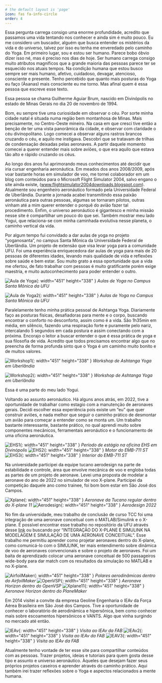 ```yaml
---
# the default layout is 'page'
icon: fas fa-info-circle
order: 4
---
```


Essa pergunta carrega consigo uma enorme profundidade, acredito que passamos uma vida tentando nos conhecer e ainda sim é muito pouco. Eu me considero um buscador, alguém que busca entender os mistérios da vida e do universo, talvez por isso eu tenha me enveredado pelo caminho do Yoga. Em primeiro lugar, sou e estou ser humano. Parece bobo óbvio dizer isso né, mas é preciso nos dias de hoje. Ser humano carrega consigo muito atributos magníficos que a grande maioria das pessoas parece ter se esquecido nos atuais tempos. Na condição humana que estou busco sempre ser mais humano, afetivo, cuidadoso, devagar, atencioso, consciente e presente. Tenho percebido que quanto mais posturas do Yoga eu faço (Àsanas) mais consciente eu me torno. Mas afinal quem é essa pessoa que escreve esse texto.

Essa pessoa se chama Guilherme Aguiar Brum, nascido em Divinópolis no estado de Minas Gerais no dia 20 de novembro de 1994.

Bom, eu sempre tive uma curiosidade em observar o céu. Por sorte minha cidade natal é situada numa região bem montanhosa de Minas. Mais precisamente, no Centro-Oeste mineiro. Na casa em que cresci tive então a benção de ter uma vista panorâmica da cidade, e observar com claridade o céu divinopolitano. Logo comecei a observar alguns rastros brancos cruzando o céu, e aquilo me instigava. Descobri que se tratavam de trilhas de condensação deixadas pelas aeronaves. A partir daquele momento comecei a querer entender mais sobre aviões, o que era aquilo que estava tão alto e rápido cruzando os céus.

Ao longo dos anos fui aprimorando meus conhecimentos até decidir que iria cursar engenharia aeronáutica. Em meados dos anos 2008/2009, após voar bastante horas em simulador de voo, me tornei colaborador em um blog com conteúdos para o Microsoft Flight Simulator 2004, salvo engano o site ainda existe, (www.flightsimulator2004downloads.blogspot.com). Atualmente sou engenheiro aeronáutico formado pela Universidade Federal de Uberlândia. Durante a jornada acabei transmitindo essa paixão aeronáutica para outras pessoas, algumas se tornaram pilotos, outras vinham até a mim querer entender o porquê do avião fazer tal procedimento. Enfim, o universo aeronáutico é gigantesco e minha missão nesse site é compartilhar um pouco do que sei. Também mostrar meu lado Yogui, que relaciona-se com minha caminhada evolutiva nesse planeta, o caminho vertical da vida.

Por algum tempo fui convidado a dar aulas de yoga no projeto “yoganosanta”, no campus Santa Mônica da Universidade Federal de Uberlândia. Um projeto de extensão que visa levar yoga para a comunidade UFU. Foi uma experiência enriquecedora dar aulas de yoga para mais de 20 pessoas de diferentes idades, levando mais qualidade de vida e reflexões sobre saúde e bem estar. Sou muito grato a essa oportunidade que a vida me ofertou, de fato trabalhar com pessoas é muito gratificante porém exige maestria, e muito autoconhecimento para poder entender o outro.

![Aula de Yoga](assets/img/eu1.jpg){: width="451" height="338" }
_Aulas de Yoga no Campus Santa Mônica da UFU_

![Aula de Yoga2](assets/img/eu2.jpg){: width="451" height="338" }
_Aulas de Yoga no Campus Santa Mônica da UFU_

Paralelamente tenho minha prática pessoal de Ashtanga Yoga. Diariamente faço as posturas físicas, desafiadoras para mente e o corpo, buscando encontrar o conforto no desconforto, assim como é a vida. São 1h35min em média, em silêncio, fazendo uma respiração forte e puramente pelo nariz, intercalando 5 segundos em cada postura e assim conectando com a próxima. Encorajo o leitor a buscar entender o que é essa prática de yoga e sua filosofia de vida. Acredito que todos precisamos encontrar algo que no preencha de forma profunda sinto que o Yoga é um caminho muito bonito e de muitos valores.

![Workshop1](assets/img/eu3.jpg){: width="451" height="338" }
_Workshop de Ashtanga Yoga em Uberlândia_

![Workshop2](assets/img/img/eu4.jpeg){: width="451" height="338" }
_Workshop de Ashtanga Yoga em Uberlândia_

Essa é uma parte do meu lado Yogui.

Voltando ao assunto aeronáutico. Há alguns anos atrás, em 2022, tive a oportunidade de trabalhar como estagio com a manutenção de aeronaves gerais. Decidi escolher essa experiência pois existe um “eu” que quer construir aviões, e nada melhor que seguir o caminho prático de desmontar um avião para começar a entender como se monta um. Um trabalho bastante interessante, bastante prático, no qual aprendi muito sobre componentes mecânicos, ferramentais aeronáutico e o funcionamento de uma oficina aeronáutica.

![EHS1](assets/img/eu5.jpg){: width="451" height="338" }
_Período de estágio na oficina EHS em Divinópolis_
![EHS2](assets/img/eu6.jpg){: width="451" height="338" }
_Motor do EMB-711 ST_
![EHS3](assets/img/eu7.jpg){: width="451" height="338" }
_Interior do EMB-711 ST_

Na universidade participei da equipe tucano aerodesign na parte de estabilidade e controle, área que envolve mecânica de voo e engloba todas as partes de um projeto de aeronave. Levei uma proposta de modelar a aeronave do ano de 2022 no simulador de voo X-plane. Participei da competição daquele ano como trainee, foi bom bom estar em São José dos Campos.

![Xplane](assets/img/eu8.jpg){: width="451" height="338" }
_Aeronave da Tucano regular dentro do X-plane 11_
![Aerodesign](assets/img/eu9.jpg){: width="451" height="338" }
_Aerodesign 2022_

No fim da universidade, meu trabalho de conclusão de curso TCC foi uma integração de uma aeronave conceitual com o MATLAB/Simulink e o X-plane. É possível encontrar esse trabalho no repositório da UFU através desse [link](https://repositorio.ufu.br/bitstream/123456789/46739/1/Integra%c3%a7%c3%a3oXplaneSimulink.pdf) ou buscando por “INTEGRAÇÃO DO X-PLANE E SIMULINK NA MODELAGEM E SIMULAÇÃO DE UMA AERONAVE CONCEITUAL”. Esse trabalho me permitiu aprender como projetar aeronaves dentro do X-plane, como comunicá-lo com o SIMULINK, ter mais entendimento sobre dinâmica de voo de aeronaves convencionais e sobre o projeto de aeronaves. Foi um baita de aprendizado colocar uma aeronave conceitual de 500 passageiros wide-body para dar match com os resultados da simulação no MATLAB e no X-plane.

![AirfoilMaker](assets/img/eu10.jpg){: width="451" height="338" }
_Polares aerodinâmicas dentro do AirfoilMaker_
![OpenVSP](assets/img/img/eu11.jpg){: width="451" height="338" }
_Aeronave Horizon dentro do OpenVSP_
![Xplane11](assets/img/img/eu12.jpg){: width="451" height="338" }
_Aeronave Horizon dentro do PlaneMaker_

Em 2014 visitei a convite da empresa Geoline Engenharia o IEAv da Força Aérea Brasileira em São José dos Campos. Tive a oportunidade de conhecer o laboratório de aerodinâmica e hipersônica, bem como conhecer mais sobre escoamentos hipersônicos e VANTS. Algo que vinha surgindo no mercado até então.

![IEAv](assets/img/eu13.jpg){: width="451" height="338" }
_Visita ao IEAv da FAB_
![IEAv2](assets/img/eu14.jpg){: width="451" height="338" }
_Visita ao IEAv da FAB_
![IEAV3](assets/img/eu15.jpg){: width="451" height="338" }
_Visita ao IEAv da FAB_

Atualmente tenho vontade de ter esse site para compartilhar conteúdos com as pessoas. Trazer projetos, ideias e tutoriais para quem gosta desse tipo e assunto e universo aeronáutico. Àqueles que desejam fazer seus próprios projetos caseiros e aprender através do caminho prático. Aqui também irei trazer reflexões sobre o Yoga e aspectos relacionados a mente humana.